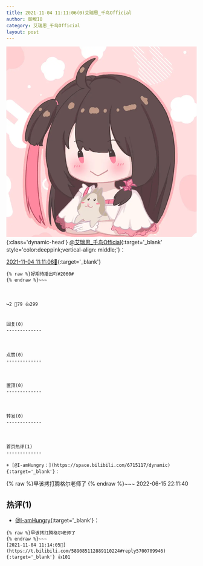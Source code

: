 ```yaml
---
title: 2021-11-04 11:11:06(0)艾瑞思_千鸟Official
author: 御坂IO
category: 艾瑞思_千鸟Official
layout: post
---
```


![img](/images/7e08840c56f251de28bdf766b647bd5fe9a5d50a.jpg){:class='dynamic-head'}
[@艾瑞思_千鸟Official](https://space.bilibili.com/1090010845/dynamic){:target='_blank' style='color:deeppink;vertical-align: middle;'}：

[2021-11-04 11:11:06🔗](https://t.bilibili.com/589085112889110224){:target='_blank'}

~~~
{% raw %}好期待播出吖#2060#
{% endraw %}~~~



↪️2 💬79 👍299


回复(0)
-------------



点赞(0)
-------------



置顶(0)
-------------



转发(0)
-------------



首页热评(1)
-------------

+ [@I-amHungry：](https://space.bilibili.com/6715117/dynamic){:target='_blank'}：
~~~
{% raw %}早该拷打腾格尔老师了
{% endraw %}~~~
2022-06-15 22:11:40


热评(1)
-------------

+ [@I-amHungry](https://space.bilibili.com/6715117/dynamic){:target='_blank'}：
~~~
{% raw %}早该拷打腾格尔老师了
{% endraw %}~~~
[2021-11-04 11:14:05🔗](https://t.bilibili.com/589085112889110224#reply5700709946){:target='_blank'} 👍101


